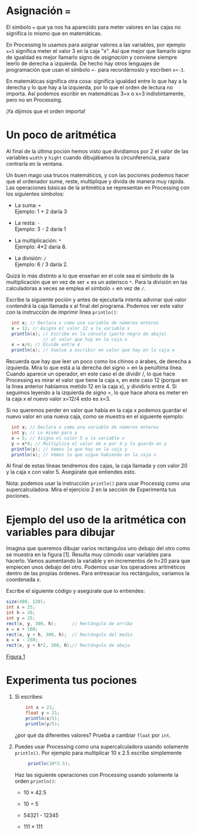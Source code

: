 # Asignación `=`

El símbolo `=` que ya nos ha aparecido para meter valores en las cajas
no significa lo mismo que en matemáticas.

En Processing lo usamos para asignar valores a las variables, por
ejemplo `x=3` significa meter el valor 3 en la caja "x". Así que mejor
que llamarlo signo de igualdad es mejor llamarlo signo de
*asignación* y conviene siempre leerlo de derecha a
izquierda. De hecho hay otros lenguajes de programación que usan el
símbolo `<-` para recordárnoslo y escriben `x<-3`.

En matemáticas significa otra cosa: significa igualdad entre lo que hay
a la derecha y lo que hay a la izquierda, por lo que el orden de lectura
no importa. Así podemos escribir en matemáticas 3=x o x=3
indistintamente, pero no en Processing.

¡Ya dijimos que el orden importa!

# Un poco de aritmética

Al final de la última poción hemos visto que dividíamos por 2 el valor
de las variables `width` y `hight` cuando dibujábamos la circunferencia,
para centrarla en la ventana.

Un buen mago usa trucos matemáticos, y con las pociones podemos hacer
que el ordenador sume, reste, multiplique y divida de manera muy rápida.
Las operaciones básicas de la aritmética se representan en Processing
con los siguientes símbolos:

-   La suma: `+`\
    Ejemplo: 1 + 2 daría 3

-   La resta: `-`\
    Ejemplo: 3 - 2 daría 1

-   La multiplicación: `*`\
    Ejemplo: 4*2 daría 8.

-   La división: `/`\
    Ejemplo: 6 / 3 daría 2.

Quizá lo más distinto a lo que enseñan en el cole sea el símbolo de la
multiplicación que en vez de ser &#215; es un asterisco `*`. Para la
división en las calculadoras a veces se emplea el símbolo &#247; en vez
de `/`.

Escribe la siguiente poción y antes de ejecutarla intenta adivinar qué
valor contendrá la caja llamada x al final del programa. Podemos ver
este valor con la instrucción de imprimir línea `println()`:

``` {.java bgcolor="olive!10"}
  int x; // Declara x como una variable de números enteros
  x = 12; // Asigna el valor 12 a la variable x
  println(x); // Escribe en la cónsola (parte negra de abajo) 
              // el valor que hay en la caja x
  x = x/4; // Divide entre 4
  println(x); // Vuelve a escribir en valor que hay en la caja x
```

Recuerda que hay que leer un poco como los chinos o árabes, de derecha a
izquierda. Mira lo que está a la derecha del signo = en la penúltima
línea. Cuando aparece un operador, en este caso el de dividir /, lo
que hace Processing es mirar el valor que tiene la caja x, en este
caso 12 (porque en la línea anterior habíamos metido 12 en la caja
x), y dividirlo entre 4. Si seguimos leyendo a la izquierda de signo
=, lo que hace ahora es meter en la caja x el nuevo valor x=12/4
esto es x=3.

Si no queremos perder en valor que había en la caja x podemos guardar
el nuevo valor en una nueva caja, como se muestra en el siguiente
ejemplo:

``` {.java bgcolor="olive!10"}
  int x; // Declara x como una variable de números enteros
  int y; // Lo mismo para y
  x = 5; // Asigna el valor 5 a la variable x
  y = x*4; // Multiplica el valor de x por 4 y lo guarda en y
  println(y); // Vemos lo que hay en la caja y 
  println(x); // Vemos lo que sigue habiendo en la caja x
```

Al final de estas líneas tendremos dos cajas, la caja llamada y con
valor 20 y la caja x con valor 5. Asegúrate que entiendes esto.

Nota: podemos usar la instrucción `println()` para usar Processig como
una supercalculadora. Mira el ejercicio 2 en la sección de Experimenta
tus pociones.

# Ejemplo del uso de la aritmética con variables para dibujar

Imagina que queremos dibujar varios rectángulos uno debajo del otro como
se muestra en la figura [1]. Resulta muy cómodo usar variables para hacerlo.
Vamos aumentando la variable y en incrementos de h=20 para que
empiecen unos debajo del otro. Podemos usar los operadores aritméticos
dentro de las propias órdenes. Para entresacar los rectángulos, variamos
la coordenada x.

Escribe el siguiente código y asegúrate que lo entiendes:

``` {.java bgcolor="olive!10"}
size(480, 120);
int x = 25;
int h = 20;
int y = 25;
rect(x, y, 300, h);      // Rectángulo de arriba
x = x + 100;
rect(x, y + h, 300, h);  // Rectángulo del medio
x = x - 250;
rect(x, y + h*2, 300, h);// Rectángulo de abajo
```

[Figura 1](pictures/ps10_1.png)

# Experimenta tus pociones

1.  Si escribes:

    ``` {.java bgcolor="olive!10"}
        int x = 21;
        float y = 21;
        println(x/5);
        println(y/5);
    ```

    ¿por qué da diferentes valores? Prueba a cambiar `float` por `int`.

2.  Puedes usar Processing como una supercalculadora usando solamente
    `println()`. Por ejemplo para multiplicar 10 x 2.5 escribe
    simplemente

    ``` {.java bgcolor="olive!10"}
         println(10*2.5);
    ```

    Haz las siguiente operaciones con Processing usando solamente la
    orden `println()`:

    -   10 &#215; 42.5

    -   10 &#247; 5

    -   54321 - 12345 

    -   111 &#215; 111
